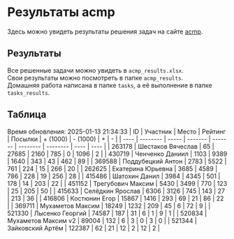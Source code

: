 # Результаты acmp
Здесь можно увидеть результаты решения задач на сайте [acmp](https://acmp.ru). 

## Результаты
Все решенные задачи можно увидеть в `acmp_results.xlsx`.   
Свои результаты можно посмотреть в папке `acmp_results`.  
Домашняя работа написана в папке `tasks`, а её выполнение в папке `tasks_results`.

## Таблица
Время обновления: 2025-01-13 21:34:33
| ID   | Участник | Место | Рейтинг | Посылки | + (1000) | - (1000) | +    | -    |
| ---- | -------- | ----- | ------- | ------- | -------- | -------- | ---- | ---- |
| 263178 | Шестаков Вячеслав | 65 | 27685 | 2160 | 785 | 0 | 1096 | 2 |
| 430719 | Ченченко Даниил | 1103 | 9389 | 1640 | 343 | 43 | 462 | 89 |
| 369588 | Поддубецкий Антон | 2783 | 5522 | 761 | 224 | 15 | 266 | 20 |
| 262625 | Екатерина Юрьевна | 3685 | 4589 | 786 | 228 | 19 | 256 | 28 |
| 415486 | Шатохин Данил | 3984 | 4345 | 501 | 178 | 14 | 203 | 22 |
| 451152 | Трегубович Максим | 5430 | 3499 | 770 | 123 | 25 | 205 | 50 |
| 415633 | Селёдкин Ярослав | 6306 | 3126 | 745 | 143 | 27 | 213 | 36 |
| 416806 | Костюнин Егор | 15867 | 1416 | 293 | 69 | 21 | 86 | 22 |
| 369711 | Мухаметов Максим | 18249 | 1232 | 209 | 45 | 6 | 72 | 9 |
| 521330 | Лысенко Георгий | 74587 | 187 | 31 | 6 | 1 | 9 | 1 |
| 520834 | Мухаметов Максим v2 | 89004 | 132 | 6 | 3 | 0 | 3 | 0 |
| 521344 | Зайковский Артём | 122387 | 62 | 21 | 12 | 2 | 12 | 2 |
